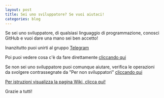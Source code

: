 ```yaml
---
layout: post
title: Sei uno sviluppatore? Se vuoi aiutaci!
categories: blog
---
```


Se sei uno sviluppatore, di qualsiasi linguaggio di programmazione, conosci GitHub e vuoi dare una mano sei ben accetto!

Inanzitutto puoi unirti al gruppo [Telegram](https://telegram.me/joinchat/BgW6eEBsI3rLKsJk9L7FJg)

Poi puoi vedere cosa c'è da fare direttamente [cliccando qui](https://github.com/emergenzeHack/terremotocentro/issues)

Se non sei uno sviluppatore puoi comunque aiutare,
verifica le operazioni da svolgere contrassegnate da "Per non sviluppatori" [cliccando qui](https://github.com/emergenzeHack/terremotocentro/issues?utf8=%E2%9C%93&q=label%3A%22per%20non%20sviluppatori%22%20)

[Per istruzioni visualizza la pagina Wiki, clicca qui!](https://github.com/emergenzeHack/terremotocentro/wiki)

Grazie a tutti!
